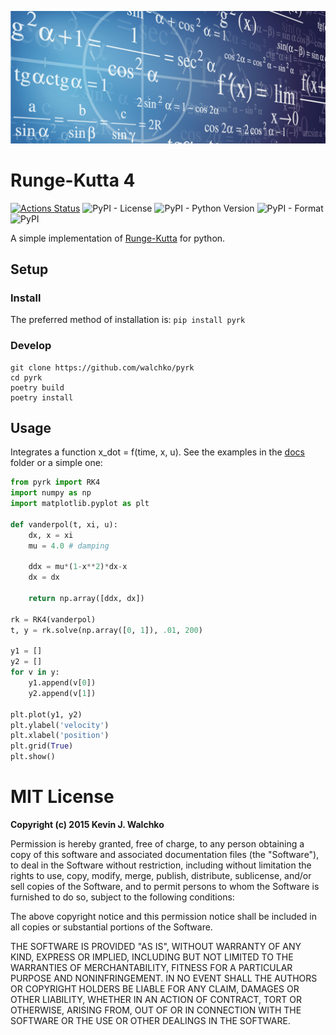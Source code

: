 ![Header pic](https://github.com/walchko/pyrk/raw/master/pics/math2.jpg)

# Runge-Kutta 4

[![Actions Status](https://github.com/walchko/pyrk/workflows/pytest/badge.svg)](https://github.com/walchko/pyrk/actions)
![PyPI - License](https://img.shields.io/pypi/l/pyrk.svg)
![PyPI - Python Version](https://img.shields.io/pypi/pyversions/pyrk.svg)
![PyPI - Format](https://img.shields.io/pypi/format/pyrk.svg)
![PyPI](https://img.shields.io/pypi/v/pyrk.svg)

A simple implementation of
[Runge-Kutta](https://en.wikipedia.org/wiki/Runge%E2%80%93Kutta_methods)
for python.

## Setup

### Install

The preferred method of installation is: `pip install pyrk`

### Develop

```
git clone https://github.com/walchko/pyrk
cd pyrk
poetry build
poetry install
```

## Usage

Integrates a function x_dot = f(time, x, u). See the examples in the
[docs](https://github.com/walchko/pyrk/blob/master/doc/runge-kutta.ipynb)
folder or a simple one:

``` python
from pyrk import RK4
import numpy as np
import matplotlib.pyplot as plt

def vanderpol(t, xi, u):
    dx, x = xi
    mu = 4.0 # damping

    ddx = mu*(1-x**2)*dx-x
    dx = dx

    return np.array([ddx, dx])

rk = RK4(vanderpol)
t, y = rk.solve(np.array([0, 1]), .01, 200)

y1 = []
y2 = []
for v in y:
    y1.append(v[0])
    y2.append(v[1])

plt.plot(y1, y2)
plt.ylabel('velocity')
plt.xlabel('position')
plt.grid(True)
plt.show()
```

# MIT License

**Copyright (c) 2015 Kevin J. Walchko**

Permission is hereby granted, free of charge, to any person obtaining a
copy of this software and associated documentation files (the
"Software"), to deal in the Software without restriction, including
without limitation the rights to use, copy, modify, merge, publish,
distribute, sublicense, and/or sell copies of the Software, and to
permit persons to whom the Software is furnished to do so, subject to
the following conditions:

The above copyright notice and this permission notice shall be included
in all copies or substantial portions of the Software.

THE SOFTWARE IS PROVIDED "AS IS", WITHOUT WARRANTY OF ANY KIND, EXPRESS
OR IMPLIED, INCLUDING BUT NOT LIMITED TO THE WARRANTIES OF
MERCHANTABILITY, FITNESS FOR A PARTICULAR PURPOSE AND NONINFRINGEMENT.
IN NO EVENT SHALL THE AUTHORS OR COPYRIGHT HOLDERS BE LIABLE FOR ANY
CLAIM, DAMAGES OR OTHER LIABILITY, WHETHER IN AN ACTION OF CONTRACT,
TORT OR OTHERWISE, ARISING FROM, OUT OF OR IN CONNECTION WITH THE
SOFTWARE OR THE USE OR OTHER DEALINGS IN THE SOFTWARE.
